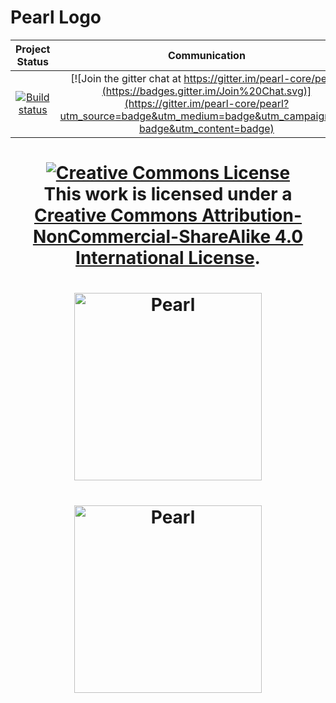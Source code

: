 Pearl Logo
==========

|Project Status|Communication|
|:-----------:|:-----------:|
|[![Build status](https://api.travis-ci.org/pearl-core/pearl.png?branch=master)](https://travis-ci.org/pearl-core/pearl) | [![Join the gitter chat at https://gitter.im/pearl-core/pearl](https://badges.gitter.im/Join%20Chat.svg)](https://gitter.im/pearl-core/pearl?utm_source=badge&utm_medium=badge&utm_campaign=pr-badge&utm_content=badge) |

<h1 align="center">
    <a rel="license"
       href="http://creativecommons.org/licenses/by-nc-sa/4.0/">
        <img alt="Creative Commons License"
             style="border-width:0"
             src="https://i.creativecommons.org/l/by-nc-sa/4.0/80x31.png" />
    </a>
    <br />
    This work is licensed under a <a rel="license" href="http://creativecommons.org/licenses/by-nc-sa/4.0/">Creative Commons Attribution-NonCommercial-ShareAlike 4.0 International License</a>.
</h1>

<h1 align="center">
    <a href="https://github.com/pearl-core/pearl"><img
        alt="Pearl"
        width=300px
        src="https://rawgit.com/pearl-core/logo/master/pearl.svg"></a>
</h1>

<h1 align="center">
    <a href="https://github.com/pearl-hub/pearl"><img
        alt="Pearl"
        width=300px
        src="https://rawgit.com/pearl-core/logo/master/pearl-hub.svg"></a>
</h1>

